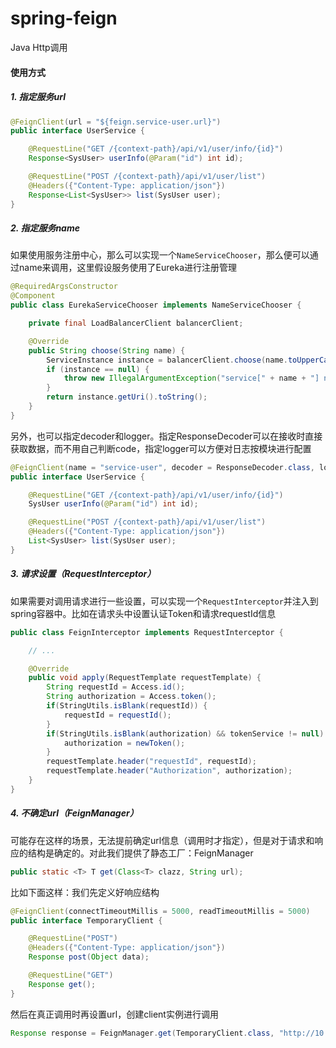 spring-feign
======================

Java Http调用

#### 使用方式

##### 1. 指定服务url

```java
@FeignClient(url = "${feign.service-user.url}")
public interface UserService {

    @RequestLine("GET /{context-path}/api/v1/user/info/{id}")
    Response<SysUser> userInfo(@Param("id") int id);

    @RequestLine("POST /{context-path}/api/v1/user/list")
    @Headers({"Content-Type: application/json"})
    Response<List<SysUser>> list(SysUser user);
}
```

##### 2. 指定服务name

如果使用服务注册中心，那么可以实现一个`NameServiceChooser`，那么便可以通过name来调用，这里假设服务使用了Eureka进行注册管理

```java
@RequiredArgsConstructor
@Component
public class EurekaServiceChooser implements NameServiceChooser {

    private final LoadBalancerClient balancerClient;

    @Override
    public String choose(String name) {
        ServiceInstance instance = balancerClient.choose(name.toUpperCase());
        if (instance == null) {
            throw new IllegalArgumentException("service[" + name + "] not exist");
        }
        return instance.getUri().toString();
    }
}
```

另外，也可以指定decoder和logger。指定ResponseDecoder可以在接收时直接获取数据，而不用自己判断code，指定logger可以方便对日志按模块进行配置

```java :UserService
@FeignClient(name = "service-user", decoder = ResponseDecoder.class, logger = AccessLogger.class)
public interface UserService {

    @RequestLine("GET /{context-path}/api/v1/user/info/{id}")
    SysUser userInfo(@Param("id") int id);

    @RequestLine("POST /{context-path}/api/v1/user/list")
    @Headers({"Content-Type: application/json"})
    List<SysUser> list(SysUser user);
}
```

##### 3. 请求设置（RequestInterceptor）

如果需要对调用请求进行一些设置，可以实现一个`RequestInterceptor`并注入到spring容器中。比如在请求头中设置认证Token和请求requestId信息

```java 
public class FeignInterceptor implements RequestInterceptor {

    // ...

    @Override
    public void apply(RequestTemplate requestTemplate) {
        String requestId = Access.id();
        String authorization = Access.token();
        if(StringUtils.isBlank(requestId)) {
            requestId = requestId();
        }
        if(StringUtils.isBlank(authorization) && tokenService != null) {
            authorization = newToken();
        }
        requestTemplate.header("requestId", requestId);
        requestTemplate.header("Authorization", authorization);
    }
}
```

##### 4. 不确定url（FeignManager）

可能存在这样的场景，无法提前确定url信息（调用时才指定），但是对于请求和响应的结构是确定的。对此我们提供了静态工厂：FeignManager

```java
public static <T> T get(Class<T> clazz, String url);
```

比如下面这样：我们先定义好响应结构

```java
@FeignClient(connectTimeoutMillis = 5000, readTimeoutMillis = 5000)
public interface TemporaryClient {

    @RequestLine("POST")
    @Headers({"Content-Type: application/json"})
    Response post(Object data);

    @RequestLine("GET")
    Response get();
}
```

然后在真正调用时再设置url，创建client实例进行调用

```java
Response response = FeignManager.get(TemporaryClient.class, "http://10.x.x.1:80/api/v1/xxx").get();
```
